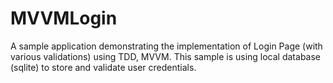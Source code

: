 # MVVMLogin
A sample application demonstrating the implementation of Login Page (with various validations) using TDD, MVVM. This sample is using local database (sqlite) to store and validate user credentials.
